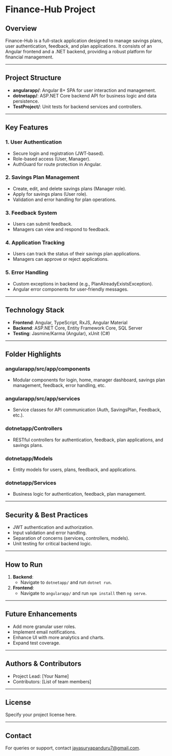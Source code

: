 # Finance-Hub Project

## Overview
Finance-Hub is a full-stack application designed to manage savings plans, user authentication, feedback, and plan applications. It consists of an Angular frontend and a .NET backend, providing a robust platform for financial management.

---

## Project Structure

- **angularapp/**: Angular 8+ SPA for user interaction and management.
- **dotnetapp/**: ASP.NET Core backend API for business logic and data persistence.
- **TestProject/**: Unit tests for backend services and controllers.

---

## Key Features

### 1. User Authentication
- Secure login and registration (JWT-based).
- Role-based access (User, Manager).
- AuthGuard for route protection in Angular.

### 2. Savings Plan Management
- Create, edit, and delete savings plans (Manager role).
- Apply for savings plans (User role).
- Validation and error handling for plan operations.

### 3. Feedback System
- Users can submit feedback.
- Managers can view and respond to feedback.

### 4. Application Tracking
- Users can track the status of their savings plan applications.
- Managers can approve or reject applications.

### 5. Error Handling
- Custom exceptions in backend (e.g., PlanAlreadyExistsException).
- Angular error components for user-friendly messages.

---

## Technology Stack

- **Frontend**: Angular, TypeScript, RxJS, Angular Material
- **Backend**: ASP.NET Core, Entity Framework Core, SQL Server
- **Testing**: Jasmine/Karma (Angular), xUnit (C#)

---

## Folder Highlights

### angularapp/src/app/components
- Modular components for login, home, manager dashboard, savings plan management, feedback, error handling, etc.

### angularapp/src/app/services
- Service classes for API communication (Auth, SavingsPlan, Feedback, etc.).

### dotnetapp/Controllers
- RESTful controllers for authentication, feedback, plan applications, and savings plans.

### dotnetapp/Models
- Entity models for users, plans, feedback, and applications.

### dotnetapp/Services
- Business logic for authentication, feedback, plan management.

---

## Security & Best Practices
- JWT authentication and authorization.
- Input validation and error handling.
- Separation of concerns (services, controllers, models).
- Unit testing for critical backend logic.

---

## How to Run

1. **Backend**: 
   - Navigate to `dotnetapp/` and run `dotnet run`.
2. **Frontend**: 
   - Navigate to `angularapp/` and run `npm install` then `ng serve`.

---

## Future Enhancements
- Add more granular user roles.
- Implement email notifications.
- Enhance UI with more analytics and charts.
- Expand test coverage.

---

## Authors & Contributors
- Project Lead: [Your Name]
- Contributors: [List of team members]

---

## License
Specify your project license here.

---

## Contact
For queries or support, contact jayasuryapanduru7@gmail.com.

